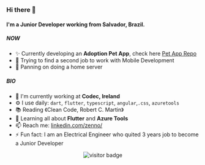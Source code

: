 


### Hi there 👋

#### I'm a Junior Developer working from Salvador, Brazil.

##### NOW

- ✨ Currently developing an **Adoption Pet App**, check here [Pet App Repo](https://github.com/Zenn0/adopt_pet_app)
- 🔭 Trying to find a second job to work with Mobile Development
- :robot: Panning on doing a home server

##### BIO

- 🏢 I'm currently working at **Codec, Ireland**
- ⚙️ I use daily: `dart`, `flutter`, `typescript`,  `angular`,`.css`, `azuretools`
- 📚 Reading 《Clean Code, Robert C. Martin》
- 🌱 Learning all about **Flutter** and **Azure Tools**
- 📫 Reach me: [linkedin.com/zenno/](https://www.linkedin.com/in/zenno/)
- ⚡️ Fun fact: I am an Electrical Engineer who quited 3 years job to become a Junior Developer


<p  align="center">
<img src="https://visitor-badge.laobi.icu/badge?page_id=Zenn0" alt="visitor badge"/>       
</p>

